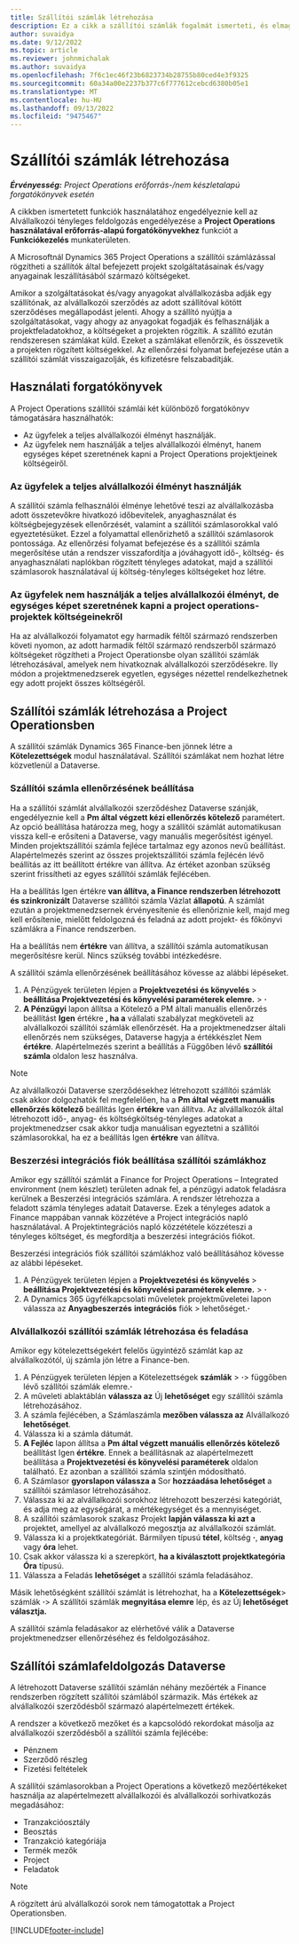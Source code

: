 ```yaml
---
title: Szállítói számlák létrehozása
description: Ez a cikk a szállítói számlák fogalmát ismerteti, és elmagyarázza, hogyan hozhatja létre őket a Microsoftban Dynamics 365 Project Operations.
author: suvaidya
ms.date: 9/12/2022
ms.topic: article
ms.reviewer: johnmichalak
ms.author: suvaidya
ms.openlocfilehash: 7f6c1ec46f23b6823734b28755b80ced4e3f9325
ms.sourcegitcommit: 60a34a00e2237b377c6f777612cebcd6380b05e1
ms.translationtype: MT
ms.contentlocale: hu-HU
ms.lasthandoff: 09/13/2022
ms.locfileid: "9475467"
---
```

# <a name="create-vendor-invoices"></a>Szállítói számlák létrehozása

_**Érvényesség:** Project Operations erőforrás-/nem készletalapú forgatókönyvek esetén_

A cikkben ismertetett funkciók használatához engedélyeznie kell az Alvállalkozói tényleges feldolgozás engedélyezése a **Project Operations használatával erőforrás-alapú forgatókönyvekhez** funkciót a **Funkciókezelés** munkaterületen.

A Microsoftnál Dynamics 365 Project Operations a szállítói számlázással rögzítheti a szállítók által befejezett projekt szolgáltatásainak és/vagy anyagainak leszállításából származó költségeket.

Amikor a szolgáltatásokat és/vagy anyagokat alvállalkozásba adják egy szállítónak, az alvállalkozói szerződés az adott szállítóval kötött szerződéses megállapodást jelenti. Ahogy a szállító nyújtja a szolgáltatásokat, vagy ahogy az anyagokat fogadják és felhasználják a projektfeladatokhoz, a költségeket a projekten rögzítik. A szállító ezután rendszeresen számlákat küld. Ezeket a számlákat ellenőrzik, és összevetik a projekten rögzített költségekkel. Az ellenőrzési folyamat befejezése után a szállítói számlát visszaigazolják, és kifizetésre felszabadítják.

## <a name="scenarios-for-use"></a>Használati forgatókönyvek

A Project Operations szállítói számlái két különböző forgatókönyv támogatására használhatók:

- Az ügyfelek a teljes alvállalkozói élményt használják.
- Az ügyfelek nem használják a teljes alvállalkozói élményt, hanem egységes képet szeretnének kapni a Project Operations projektjeinek költségeiről.

### <a name="customers-use-the-full-subcontracting-experiences"></a>Az ügyfelek a teljes alvállalkozói élményt használják

A szállítói számla felhasználói élménye lehetővé teszi az alvállalkozásba adott összetevőkre hivatkozó időbevitelek, anyaghasználat és költségbejegyzések ellenőrzését, valamint a szállítói számlasorokkal való egyeztetésüket. Ezzel a folyamattal ellenőrizhető a szállítói számlasorok pontossága. Az ellenőrzési folyamat befejezése és a szállítói számla megerősítése után a rendszer visszafordítja a jóváhagyott idő-, költség- és anyaghasználati naplókban rögzített tényleges adatokat, majd a szállítói számlasorok használatával új költség-tényleges költségeket hoz létre.

### <a name="customers-dont-use-the-full-subcontracting-experiences-but-want-to-have-a-unified-view-of-costs-on-projects-in-project-operations"></a>Az ügyfelek nem használják a teljes alvállalkozói élményt, de egységes képet szeretnének kapni a project operations-projektek költségeinekről

Ha az alvállalkozói folyamatot egy harmadik féltől származó rendszerben követi nyomon, az adott harmadik féltől származó rendszerből származó költségeket rögzítheti a Project Operationsbe olyan szállítói számlák létrehozásával, amelyek nem hivatkoznak alvállalkozói szerződésekre. Ily módon a projektmenedzserek egyetlen, egységes nézettel rendelkezhetnek egy adott projekt összes költségéről.

## <a name="create-vendor-invoices-in-project-operations"></a>Szállítói számlák létrehozása a Project Operationsben

A szállítói számlák Dynamics 365 Finance-ben jönnek létre a **Kötelezettségek** modul használatával. Szállítói számlákat nem hozhat létre közvetlenül a Dataverse.

### <a name="set-up-vendor-invoice-verification"></a>Szállítói számla ellenőrzésének beállítása

Ha a szállítói számlát alvállalkozói szerződéshez Dataverse szánják, engedélyeznie kell a **Pm által végzett kézi ellenőrzés kötelező** paramétert. Az opció beállítása határozza meg, hogy a szállítói számlát automatikusan vissza kell-e erősíteni a Dataverse, vagy manuális megerősítést igényel. Minden projektszállítói számla fejléce tartalmaz egy azonos nevű beállítást. Alapértelmezés szerint az összes projektszállítói számla fejlécén lévő beállítás az itt beállított értékre van állítva. Az értéket azonban szükség szerint frissítheti az egyes szállítói számlák fejlécében.

Ha a beállítás Igen értékre **van állítva, a Finance rendszerben létrehozott és szinkronizált** Dataverse szállítói számla Vázlat **állapotú**. A számlát ezután a projektmenedzsernek érvényesítenie és ellenőriznie kell, majd meg kell erősítenie, mielőtt feldolgozná és feladná az adott projekt- és főkönyvi számlákra a Finance rendszerben.

Ha a beállítás nem **értékre** van állítva, a szállítói számla automatikusan megerősítésre kerül. Nincs szükség további intézkedésre.

A szállítói számla ellenőrzésének beállításához kövesse az alábbi lépéseket.

1. A Pénzügyek területen lépjen a **Projektvezetési és könyvelés** \> **beállítása Projektvezetési és könyvelési paraméterek elemre.** \> **·**
1. **A Pénzügyi** lapon állítsa a Kötelező a PM általi manuális ellenőrzés beállítást **Igen** értékre **, ha a** vállalati szabályzat megköveteli az alvállalkozói szállítói számlák ellenőrzését. Ha a projektmenedzser általi ellenőrzés nem szükséges, Dataverse hagyja a értékkészlet Nem **értékre**. Alapértelmezés szerint a beállítás a Függőben lévő **szállítói számla** oldalon lesz használva.

> [!NOTE]
> Az alvállalkozói Dataverse szerződésekhez létrehozott szállítói számlák csak akkor dolgozhatók fel megfelelően, ha a **Pm által végzett manuális ellenőrzés kötelező** beállítás Igen **értékre** van állítva. Az alvállalkozók által létrehozott idő-, anyag- és költségköltség-tényleges adatokat a projektmenedzser csak akkor tudja manuálisan egyeztetni a szállítói számlasorokkal, ha ez a beállítás Igen **értékre** van állítva.

### <a name="set-up-a-procurement-integration-account-for-vendor-invoices"></a>Beszerzési integrációs fiók beállítása szállítói számlákhoz

Amikor egy szállítói számlát a Finance for Project Operations – Integrated environment (nem készlet) területen adnak fel, a pénzügyi adatok feladásra kerülnek a Beszerzési integrációs számlára. A rendszer létrehozza a feladott számla tényleges adatait Dataverse. Ezek a tényleges adatok a Finance mappában vannak közzétéve a Project integrációs napló használatával. A Projektintegrációs napló közzététele közzéteszi a tényleges költséget, és megfordítja a beszerzési integrációs fiókot.

Beszerzési integrációs fiók szállítói számlákhoz való beállításához kövesse az alábbi lépéseket.

1. A Pénzügyek területen lépjen a **Projektvezetési és könyvelés** \> **beállítása Projektvezetési és könyvelési paraméterek elemre.** \> **·**
1. A Dynamics 365 ügyfélkapcsolati műveletek projektműveletei lapon válassza az **Anyagbeszerzés** **integrációs** fiók \> lehetőséget.**·**

### <a name="create-and-post-subcontract-vendor-invoices"></a>Alvállalkozói szállítói számlák létrehozása és feladása

Amikor egy kötelezettségekért felelős ügyintéző számlát kap az alvállalkozótól, új számla jön létre a Finance-ben.

1. A Pénzügyek területen lépjen a Kötelezettségek **számlák** \> **·**\> függőben lévő szállítói számlák elemre.**·**
1. A műveleti ablaktáblán **válassza az** Új **lehetőséget** egy szállítói számla létrehozásához.
1. A számla fejlécében, a Számlaszámla **mezőben válassza az** Alvállalkozó **lehetőséget**.
1. Válassza ki a számla dátumát.
1. **A Fejléc** lapon állítsa a **Pm által végzett manuális ellenőrzés kötelező** beállítást Igen **értékre**. Ennek a beállításnak az alapértelmezett beállítása a **Projektvezetési és könyvelési paraméterek** oldalon található. Ez azonban a szállítói számla szintjén módosítható.
1. A Számlasor **gyorslapon válassza a** Sor **hozzáadása lehetőséget** a szállítói számlasor létrehozásához.
1. Válassza ki az alvállalkozói sorokhoz létrehozott beszerzési kategóriát, és adja meg az egységárat, a mértékegységet és a mennyiséget.
1. A szállítói számlasorok szakasz Projekt **lapján válassza ki azt a** projektet, amellyel az alvállalkozó megosztja az alvállalkozói számlát.
1. Válassza ki a projektkategóriát. Bármilyen típusú **tétel**, költség **·**, **anyag** vagy **óra** lehet.
1. Csak akkor válassza ki a szerepkört, **ha a kiválasztott projektkategória Óra** típusú.
1. Válassza a Feladás **lehetőséget** a szállítói számla feladásához.

Másik lehetőségként szállítói számlát is létrehozhat, ha a **Kötelezettségek**\> számlák **·**\> A szállítói számlák **megnyitása elemre** lép, és az Új **lehetőséget választja.**

A szállítói számla feladásakor az elérhetővé válik a Dataverse projektmenedzser ellenőrzéséhez és feldolgozásához.

## <a name="vendor-invoice-processing-in-dataverse"></a>Szállítói számlafeldolgozás Dataverse

A létrehozott Dataverse szállítói számlán néhány mezőérték a Finance rendszerben rögzített szállítói számlából származik. Más értékek az alvállalkozói szerződésből származó alapértelmezett értékek.

A rendszer a következő mezőket és a kapcsolódó rekordokat másolja az alvállalkozói szerződésből a szállítói számla fejlécébe:

- Pénznem
- Szerződő részleg
- Fizetési feltételek

A szállítói számlasorokban a Project Operations a következő mezőértékeket használja az alapértelmezett alvállalkozói és alvállalkozói sorhivatkozás megadásához:

- Tranzakcióosztály
- Beosztás
- Tranzakció kategóriája
- Termék mezők
- Project
- Feladatok

> [!NOTE]
> A rögzített árú alvállalkozói sorok nem támogatottak a Project Operationsben.

[!INCLUDE[footer-include](../includes/footer-banner.md)]
